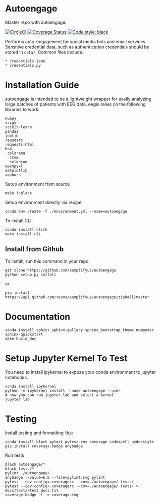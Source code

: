 # Autoengage
Master repo with autoengage.

[![CircleCI](https://circleci.com/gh/aamplifyus/autoengage.svg?style=svg&circle-token=be3280d393039eac5067ac529b59241a235a2d4d)](https://circleci.com/gh/aamplifyus/autoengage)
[![Coverage Status](./coverage.svg)](./coverage.svg)
[![Code style: black](https://img.shields.io/badge/code%20style-black-000000.svg)](https://github.com/ambv/black)

Performs auto-engagement for social media bots and email services. Sensitive credential data, such as authentication credentials should be stored in
`data/`. Common files include:

    * credentials.json
    * credentials.py

# Installation Guide
autoengage is intended to be a lightweight wrapper for easily analyzing large batches of patients with EEG data. eegio relies on the following libraries to work:

    numpy
    scipy
    scikit-learn
    pandas
    joblib
    requests
    requests-html 
    bs4
     colorama
      stem 
      selenium
    openpyxl
    matplotlib
    seaborn
    
Setup environment from source

    make inplace

Setup environment directly via recipe:

    conda env create -f ./environment.yml --name=autoengage
        
To install CLI:
    
    conda install click
    make install-cli
     
## Install from Github
To install, run this command in your repo:

    git clone https://github.com/aamplifyus/autoengage
    python setup.py install

or 

    pip install https://api.github.com/repos/aamplifyus/autoengage/zipball/master

# Documentation

    conda install sphinx sphinx-gallery sphinx_bootstrap_theme numpydoc 
    sphinx-quickstart
    make build_doc
    
# Setup Jupyter Kernel To Test
You need to install ipykernel to expose your conda environment to jupyter notebooks.
   
    conda install ipykernel
    python -m ipykernel install --name autoengage --user
    # now you can run jupyter lab and select a kernel
    jupyter lab 

# Testing
Install testing and formatting libs:

    conda install black pytest pytest-cov coverage codespell pydocstyle
    pip install coverage-badge anybadge
    
Run tests

    black autoengage/*
    black tests/*
    pylint ./autoengage/
    anybadge --value=6.0 --file=pylint.svg pylint
    pytest --cov-config=.coveragerc --cov=./autoengage/ tests/
    pytest --cov-config=.coveragerc --cov=./autoengage/ tests/ > docs/tests/test_docs.txt
    coverage-badge -f -o coverage.svg
    